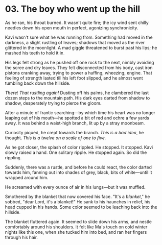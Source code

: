 # 03. The boy who went up the hill

As he ran, his throat burned. It wasn't quite fire; the icy wind sent chilly needles down his open mouth in perfect, agonizing synchronicity.

Kavi wasn't sure what he was running from. Something had moved in the darkness, a slight rustling of leaves; shadows that moved as the river glittered in the moonlight. A mad giggle threatened to burst past his lips; he mashed his teeth to hold it in.

His legs felt strong as he pushed off one rock to the next, nimbly avoiding the scree and dry leaves. They felt disconnected from his body, cast iron pistons cranking away, trying to power a huffing, wheezing, engine. That feeling of strength lasted till his left foot slipped, and he almost went tumbling back down the hillside.

_There! That rustling again!_ Dusting off his palms, he clambered the last dozen steps to the mountain path. His dark eyes darted from shadow to shadow, desperately trying to pierce the gloom.

After a minute of frantic searching—by which time his heart was no longer leaping out of his mouth—he spotted a bit of red and ochre a few yards away. It was behind a waist-high branch, lit up by a stray moonbeam.

Curiosity piqued, he crept towards the branch. _This is a bad idea_, he thought. _This is a twelve on a scale of one to five._

As he got closer, the splash of color rippled. He stopped. It stopped. Kavi slowly raised a hand. One solitary ripple. He stopped again. So did the rippling.

Suddenly, there was a rustle, and before he could react, the color darted towards him, fanning out into shades of grey, black, bits of white—until it wrapped around him.

He screamed with every ounce of air in his lungs—but it was muffled.

Smothered by the blanket that now covered his face. "It's a _blanket_," he sobbed, "dear Lord, it's a blanket!" He sank to his haunches in relief, his head cupped in his hands. Some color seemed to be leaching back into the hillside.

The blanket fluttered again. It seemed to slide down his arms, and nestle comfortably around his shoulders. It felt like Ma's touch on cold winter nights like this one, when she tucked him into bed, and ran her fingers through his hair.
